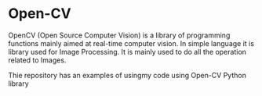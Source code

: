 # Open-CV

OpenCV (Open Source Computer Vision) is a library of programming functions mainly aimed at real-time computer vision. In simple language it is library used for Image Processing. It is mainly used to do all the operation related to Images.

Thie repository has an examples of usingmy code using Open-CV Python library


